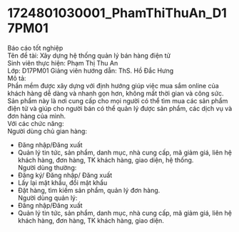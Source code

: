 # 1724801030001_PhamThiThuAn_D17PM01</br>
Báo cáo tốt nghiệp </br>
Tên đề tài: Xây dựng hệ thống quản lý bán hàng điện tử </br>
Sinh viên thực hiện: Phạm Thị Thu An </br>  Lớp: D17PM01 
Giảng viên hướng dẫn: ThS. Hồ Đắc Hưng </br>
Mô tả:</br>
Phần mềm được xây dựng với định hướng giúp việc mua sắm online của khách hàng dễ dàng và nhanh gọn hơn, không mất thời gian và công sức. Sản phẩm này là nơi cung cấp cho mọi người có thể tìm mua các sản phẩm điện tử và giúp cho người bán có thể quản lý được sản phẩm, các dịch vụ và đơn hàng của mình. </br>
Với các chức năng: </br>
	Người dùng chủ gian hàng:	 </br>
  -	Đăng nhập/Đăng xuất </br>
  -	Quản lý tin tức, sản phẩm, danh mục, nhà cung cấp, mã giảm giá, liên hệ khách hàng, đơn hàng, TK khách hàng, giao diện, hệ thống. </br>
	Người dùng thường: </br>
  -	Đăng ký/ Đăng nhập/ Đăng xuất </br>
  -	Lấy lại mật khẩu, đổi mật khẩu </br>
  -	Đặt hàng, tìm kiếm sản phẩm, quản lý đơn hàng. </br>
	Người dùng quản lý: </br>
  -	Đăng nhập/Đăng xuất </br>
  -	Quản lý tin tức, sản phẩm, danh mục, nhà cung cấp, mã giảm giá, liên hệ khách hàng, đơn hàng, TK khách hàng, giao diện. </br>
